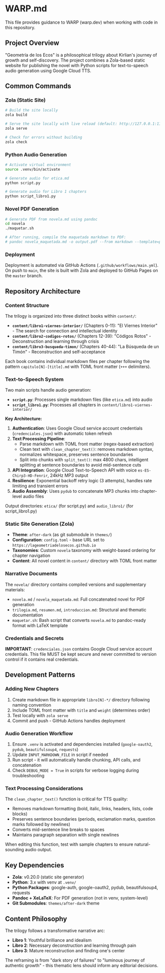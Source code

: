 # WARP.md

This file provides guidance to WARP (warp.dev) when working with code in this repository.



## Project Overview

"Geometría de los Ecos" is a philosophical trilogy about Kirlian's journey of growth and self-discovery. The project combines a Zola-based static website for publishing the novel with Python scripts for text-to-speech audio generation using Google Cloud TTS.

## Common Commands

### Zola (Static Site)

```bash
# Build the site locally
zola build

# Serve the site locally with live reload (default: http://127.0.0.1:1111)
zola serve

# Check for errors without building
zola check
```

### Python Audio Generation

```bash
# Activate virtual environment
source .venv/bin/activate

# Generate audio for etica.md
python script.py

# Generate audio for Libro 1 chapters
python script_libro1.py
```

### Novel PDF Generation

```bash
# Generate PDF from novela.md using pandoc
cd novela
./maquetar.sh

# After running, compile the maquetada markdown to PDF:
# pandoc novela_maquetada.md -o output.pdf --from markdown --template=plantilla.tex --pdf-engine=xelatex
```

### Deployment

Deployment is automated via GitHub Actions (`.github/workflows/main.yml`). On push to `main`, the site is built with Zola and deployed to GitHub Pages on the `master` branch.

## Repository Architecture

### Content Structure

The trilogy is organized into three distinct books within `content/`:

- **`content/libro1-viernes-interior/`** (Chapters 0-11): "El Viernes Interior" - The search for connection and intellectual identity
- **`content/libro2-codigos-rotos/`** (Chapters 12-39): "Códigos Rotos" - Deconstruction and learning through crisis  
- **`content/libro3-busqueda-timon/`** (Chapters 40-44): "La Búsqueda de un Timón" - Reconstruction and self-acceptance

Each book contains individual markdown files per chapter following the pattern `capitulo[N]-[title].md` with TOML front matter (`+++` delimiters).

### Text-to-Speech System

Two main scripts handle audio generation:

- **`script.py`**: Processes single markdown files (like `etica.md`) into audio
- **`script_libro1.py`**: Processes all chapters in `content/libro1-viernes-interior/`

**Key Architecture:**
1. **Authentication**: Uses Google Cloud service account credentials (`credenciales.json`) with automatic token refresh
2. **Text Processing Pipeline**:
   - Parse markdown with TOML front matter (regex-based extraction)
   - Clean text with `clean_chapter_text()`: removes markdown syntax, normalizes whitespace, preserves sentence boundaries
   - Split into chunks with `split_text()`: max 4800 chars, intelligent splitting at sentence boundaries to avoid mid-sentence cuts
3. **API Integration**: Google Cloud Text-to-Speech API with voice `es-ES-Chirp3-HD-Fenrir`, 24kHz MP3 output
4. **Resilience**: Exponential backoff retry logic (3 attempts), handles rate limiting and transient errors
5. **Audio Assembly**: Uses `pydub` to concatenate MP3 chunks into chapter-level audio files

Output directories: `etica/` (for script.py) and `audio_libro1/` (for script_libro1.py)

### Static Site Generation (Zola)

- **Theme**: `after-dark` (as git submodule in `themes/`)
- **Configuration**: `config.toml` - base URL set to `https://lageometriadelosecos.github.io`
- **Taxonomies**: Custom `novela` taxonomy with weight-based ordering for chapter navigation
- **Content**: All novel content in `content/` directory with TOML front matter

### Narrative Documents

The `novela/` directory contains compiled versions and supplementary materials:
- `novela.md` / `novela_maquetada.md`: Full concatenated novel for PDF generation
- `trilogia.md`, `resumen.md`, `introduccion.md`: Structural and thematic documentation
- `maquetar.sh`: Bash script that converts `novela.md` to pandoc-ready format with LaTeX template

### Credentials and Secrets

**IMPORTANT**: `credenciales.json` contains Google Cloud service account credentials. This file MUST be kept secure and never committed to version control if it contains real credentials.

## Development Patterns

### Adding New Chapters

1. Create markdown file in appropriate `libro[N]-*/` directory following naming convention
2. Include TOML front matter with `title` and `weight` (determines order)
3. Test locally with `zola serve`
4. Commit and push - GitHub Actions handles deployment

### Audio Generation Workflow

1. Ensure `.venv` is activated and dependencies installed (`google-oauth2`, `pydub`, `beautifulsoup4`, `requests`)
2. Update `INPUT_MARKDOWN_FILE` in script if needed
3. Run script - it will automatically handle chunking, API calls, and concatenation
4. Check `DEBUG_MODE = True` in scripts for verbose logging during troubleshooting

### Text Processing Considerations

The `clean_chapter_text()` function is critical for TTS quality:
- Removes markdown formatting (bold, italic, links, headers, lists, code blocks)
- Preserves sentence boundaries (periods, exclamation marks, question marks followed by newlines)
- Converts mid-sentence line breaks to spaces
- Maintains paragraph separation with single newlines

When editing this function, test with sample chapters to ensure natural-sounding audio output.

## Key Dependencies

- **Zola**: v0.20.0 (static site generator)
- **Python**: 3.x with venv at `.venv/`
- **Python Packages**: google-auth, google-oauth2, pydub, beautifulsoup4, requests
- **Pandoc + XeLaTeX**: For PDF generation (not in venv, system-level)
- **Git Submodules**: `themes/after-dark` theme

## Content Philosophy

The trilogy follows a transformative narrative arc:
- **Libro 1**: Youthful brilliance and idealism
- **Libro 2**: Necessary deconstruction and learning through pain  
- **Libro 3**: Mature reconstruction and finding one's center

The reframing is from "dark story of failures" to "luminous journey of authentic growth" - this thematic lens should inform any editorial decisions.
